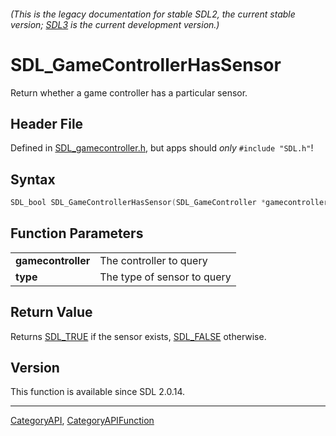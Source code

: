 ###### (This is the legacy documentation for stable SDL2, the current stable version; [SDL3](https://wiki.libsdl.org/SDL3/) is the current development version.)
# SDL_GameControllerHasSensor

Return whether a game controller has a particular sensor.

## Header File

Defined in [SDL_gamecontroller.h](https://github.com/libsdl-org/SDL/blob/SDL2/include/SDL_gamecontroller.h), but apps should _only_ `#include "SDL.h"`!

## Syntax

```c
SDL_bool SDL_GameControllerHasSensor(SDL_GameController *gamecontroller, SDL_SensorType type);

```

## Function Parameters

|                        |                             |
| ---------------------- | --------------------------- |
| **gamecontroller**     | The controller to query     |
| **type**               | The type of sensor to query |

## Return Value

Returns [SDL_TRUE](SDL_TRUE) if the sensor exists, [SDL_FALSE](SDL_FALSE)
otherwise.

## Version

This function is available since SDL 2.0.14.

----
[CategoryAPI](CategoryAPI), [CategoryAPIFunction](CategoryAPIFunction)

